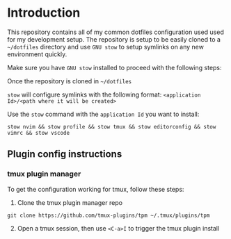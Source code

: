 # Introduction

This repository contains all of my common dotfiles configuration used used for my development setup. The repository is setup to be easily cloned to a `~/dotfiles` directory and use `GNU stow` to setup symlinks on any new environment quickly.

Make sure you have `GNU stow` installed to proceed with the following steps:

Once the repository is cloned in `~/dotfiles`

`stow` will configure symlinks with the following format: `<application Id>/<path where it will be created>`

Use the `stow` command with the `application Id` you want to install:

```shell
stow nvim && stow profile && stow tmux && stow editorconfig && stow vimrc && stow vscode
```

## Plugin config instructions

### tmux plugin manager

To get the configuration working for tmux, follow these steps:

1. Clone the tmux plugin manager repo

```shell
git clone https://github.com/tmux-plugins/tpm ~/.tmux/plugins/tpm
```

2. Open a tmux session, then use `<C-a>I` to trigger the tmux plugin install
